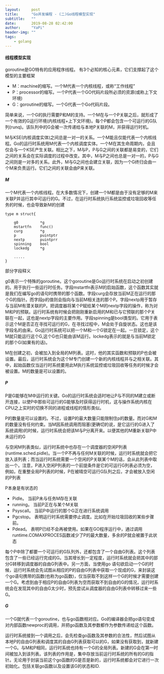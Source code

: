 ```yaml
---
layout:     post
title:      "Go并发编程 - (二)Go线程模型实现"
subtitle:   ""
date:       2019-08-28 02:42:00
author:     "YaPi"
header-img: ""
tags:
    - golang
---
```


#### 线程模型实现

goroutine是GO特有的应用程序线程。
有3个必知的核心元素，它们支撑起了这个模型的主要框架

- M：machine的缩写。一个M代表一个内核线程，或称“工作线程”
- P：processor的缩写。一个P代表一个GO代码片段所必须的资源(或称上下文环境)
- G：goroutine的缩写。一个G代表一个Go代码片段。

简单来说，一个G的执行需要P和M的支持。一个M在与一个P关联之后，就形成了一个有效的G运行环境(内核线程+上下文环境)。每个P都会包含一个可运行的G队列(runq)。该队列中的G会被一次传递给与本地P关联的M，并获得运行时机。

M与KSE(内核调度实体)之间总是一对一的关系。一个M能且仅能代表一个内核线程。Go的运行时系统用M代表一个内核调度实体。一个M在其生命周期内，会且仅会与一个KSE产生关联。相比之下，M与P，P与G之间的关联都是易变的，它们之间的关系会在实际调度的过程中改变。其中，M与P之间也总是一对一的，P与G之间则是一对多的关系。此外，M与G之间也会建立关联，因为一个G终归会由一个M来负责运行。它们之间的关联会由P来关联。



##### M

一个M代表一个内核线程。在大多数情况下，创建一个M都是由于没有足够的M来关联P并运行其中可运行的G。不过，在运行时系统执行系统监控或垃圾回收等任务的时候，也会导致新M的创建

```
type m struct{

    g0          *g
    mstartfn    func()
    curg        *g
    p           puintptr
    nextp       puintprr
    spinning    bool
    lockedg     *g

    .....
}
```
部分字段释义

g0表示一个特殊的goroutine。这个goroutine是Go运行时系统在启动之初创建的。用于执行一些运行时任务。字段mstartfn表示M的启始函数，这个函数其实就是我们在编写go的语句时携带的那个函数。字段curg会存放当前M正在运行的那个G的指针。而字段p的值则会指向与当前M相关连的那个P。字段nextp用于暂存与当前M有潜关联的P。把调度器将某个P赋给某个M的nextp字段的操作，称为对M和P的预联。运行时系统有时候会把刚刚重新启用的M和已与它预联的那个P关联在一起，这也是nextp字段的主要作用。字段spinning是bool类型的。它用于表示这个M是否正在寻找可运行的G，在寻找过程中，M会处于自旋状态。这也是该字段名的由来。Go运行时系统可以把一个M和一个G锁定在一起。一旦锁定，这个M就只能运行这个G,这个G也只能由该M运行。lockedg表示的就是与当前M锁定的那个G(如果有的话)。

M在创建之初，会被加入到全局的M列表。这时，他的其实函数和预联的P也会被设置。最后，运行时系统会为这个M专门创建一个新的内核线程并与之相关联。其中，起始函数仅当运行时系统要用此M执行系统监控或垃圾回收等任务的时候才会被设置。M的数量是可以设置的。

##### P

P是G能够在M中运行的关键。Go的运行时系统会适时地让P与不同的M建立或断开连接，以使P中那些可运行的G能够及时获得运行时机，这与操作系统内核在CPU之上实时的切换不同的进程或线程的情形类似。

P的数量是可以设置的。不过，设置P的最大数量只能限制住p的数量。而对G和M的数量没有任何约束。当M因系统调用而阻塞(更确切的说，是它运行的G进入了系统调用)的时候，运行时系统会把该M与P分离开来。以便其他的M重新关联P中未运行的G

与空闲M列表类似，运行时系统中也存在一个调度器的空闲P列表(runtime.sched.pidle)。当一个P不再与任何M关联的时候，运行时系统就会把它放入该列表；而当运行时系统需要一个空闲的P关联某个M的话，会从此列表中取出一个。注意，P进入空闲P列表的一个前提条件是它的可运行G列表必须为空，例如，在重整全局P列表的时候，P在被晴空可运行G队列之后，才会被放入空闲的P列表


P本身是有状态的

- Pidle。 当前P未与任务M存在关联
- running。 当前P正在与某个M关联
- Psyscall。 当前P中运行的那个G正在进行系统调用
- Pgcstop。 表明运行时系统需要停止调度。比如在开始垃圾回收的某些步骤前。
- Pdead。 表明P已经不会再被使用。如果在GO程序运行中，通过调用runtime.COMAXPROCES函数减少了P的最大数量，多余的P就会被置于此状态

每个P中除了都要一个可运行的G队列外，还都包含了一个自由G列表。这个列表包含了一些已经运行完成的G。当其增长到一定程度，运行时系统就会把其中的部分G转移到调度器的自由G列表中。另一方面，当使用go 语句欲启动一个G的时候，运行时系统会先试图从相应的P的自由G列表中获取一个现成的G，来封装这个go语句携带的函数(也称为go函数)，仅当获取不到这样一个G的时候才需要创建一个G。考虑到由于相应P的自由G列表为空而获取不到自由的G的情况，运行时系统会在发现其中的自由G太少时，预先尝试从调度器的自由G列表中转移过来一些G。


##### G

一个G就代表一个goroutine，也与go函数相对应。Go的编译器会把go语句变成对内部函数newproc的调用，并把go函数及其参数都作为参数传递给这个函数。

运行时系统接到一个调用之后，会先检查go函数及其参数的合法性，然后试图从本地P的自由G列表和调度其的自由G列表获取可以的G，如果没有获取到，就新建一个G。与M和P相同，运行时系统也持有一个G的全局列表。新建的G会在第一时间被加入到该列表。该列表的作用是，集中存放当前运行时系统的所有的G的指针。无论用于封装当前这个go函数的G是否是新的，运行时系统都会对它进行一次初始化。包括关联go函数以及设置该G的状态和ID.